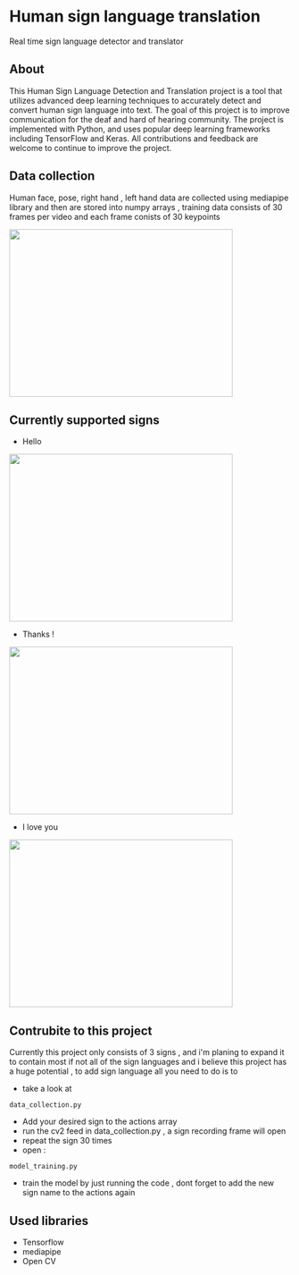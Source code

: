 # Human sign language translation

Real time sign language detector and translator




## About


This Human Sign Language Detection and Translation project is a tool that utilizes advanced deep learning techniques to accurately detect and convert human sign language into text. The goal of this project is to improve communication for the deaf and hard of hearing community. The project is implemented with Python, and uses popular deep learning frameworks including TensorFlow and Keras.  All contributions and feedback are welcome to continue to improve the project.


## Data collection

Human face, pose, right hand , left hand data are collected using mediapipe library and then are stored into numpy arrays , training data consists of 30 frames per video and each frame conists of 30 keypoints 
 
<img src="https://i.ibb.co/HxH2BJB/sign-lang.png" width="400" height="300">

## Currently supported signs

* Hello


<img src="https://res.cloudinary.com/spiralyze/image/upload/f_auto,w_auto/BabySignLanguage/DictionaryPages/hello.svg" width="400" height="300">



* Thanks !

<img src="https://res.cloudinary.com/spiralyze/image/upload/f_auto,w_auto/BabySignLanguage/DictionaryPages/thank_you.svg" width="400" height="300">


* I love you

<img src="https://res.cloudinary.com/spiralyze/image/upload/f_auto,w_auto/BabySignLanguage/DictionaryPages/i_love_you.svg" width="400" height="300">






## Contrubite to this project

Currently this project only consists of 3 signs , and i'm planing to expand it to contain most if not all of the sign languages and i believe this project has a huge potential , to add sign language all you need to do is to

* take a look at 
```
data_collection.py
```
* Add your desired sign to the actions array 
* run the cv2 feed in data_collection.py , a sign recording frame will open
* repeat the sign 30 times 
* open :
```
model_training.py
```
* train the model by just running the code , dont forget to add the new sign name to the actions again

## Used libraries


* Tensorflow
* mediapipe
* Open CV
